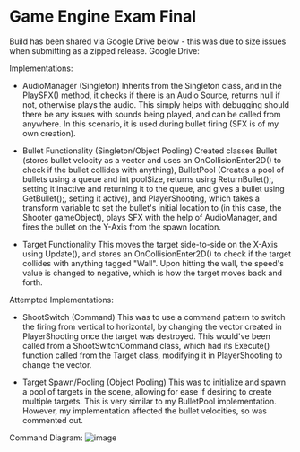 # Game Engine Exam Final

Build has been shared via Google Drive below - this was due to size issues when submitting as a zipped release.
Google Drive:

Implementations:
- AudioManager (Singleton)
Inherits from the Singleton class, and in the PlaySFX() method, it checks if there is an Audio Source, returns null if not, otherwise plays the audio. This simply helps with debugging should there be any issues with sounds being played, and can be called from anywhere. In this scenario, it is used during bullet firing (SFX is of my own creation).

- Bullet Functionality (Singleton/Object Pooling)
Created classes Bullet (stores bullet velocity as a vector and uses an OnCollisionEnter2D() to check if the bullet collides with anything), BulletPool (Creates a pool of bullets using a queue and int poolSize, returns using ReturnBullet();, setting it inactive and returning it to the queue, and gives a bullet using GetBullet();, setting it active), and PlayerShooting, which takes a transform variable to set the bullet's initial location to (in this case, the Shooter gameObject), plays SFX with the help of AudioManager, and fires the bullet on the Y-Axis from the spawn location.

- Target Functionality
This moves the target side-to-side on the X-Axis using Update(), and stores an OnCollisionEnter2D() to check if the target collides with anything tagged "Wall". Upon hitting the wall, the speed's value is changed to negative, which is how the target moves back and forth.



Attempted Implementations:
- ShootSwitch (Command)
This was to use a command pattern to switch the firing from vertical to horizontal, by changing the vector created in PlayerShooting once the target was destroyed. This would've been called from a ShootSwitchCommand class, which had its Execute() function called from the Target class, modifying it in PlayerShooting to change the vector.

- Target Spawn/Pooling (Object Pooling)
This was to initialize and spawn a pool of targets in the scene, allowing for ease if desiring to create multiple targets. This is very similar to my BulletPool implementation. However, my implementation affected the bullet velocities, so was commented out.


Command Diagram:
![image](https://github.com/user-attachments/assets/a9591c64-d9b5-4335-82a6-80ee65a6691b)

